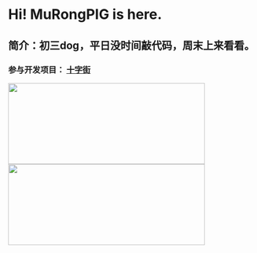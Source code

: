 # Hi! MuRongPIG is here.
## 简介：初三dog，平日没时间敲代码，周末上来看看。
### 参与开发项目： [十字街](https://crosst.chat)
<a href="https://github.com/MuRongPIG?tab=repositories">
   <img height="165" width="400" src="https://github-readme-stats.vercel.app/api?username=MuRongPIG&show_icons=true&include_all_commits=true&hide_border=true" />
   <img height="165" width="400" src="https://github-readme-stats.vercel.app/api/top-langs/?username=MuRongPIG&layout=compact&langs_count=6&hide_border=true&hide=CSS" />
</a>

